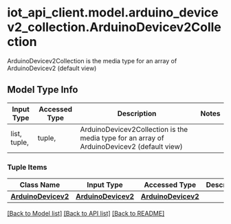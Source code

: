 # iot_api_client.model.arduino_devicev2_collection.ArduinoDevicev2Collection

ArduinoDevicev2Collection is the media type for an array of ArduinoDevicev2 (default view)

## Model Type Info
Input Type | Accessed Type | Description | Notes
------------ | ------------- | ------------- | -------------
list, tuple,  | tuple,  | ArduinoDevicev2Collection is the media type for an array of ArduinoDevicev2 (default view) | 

### Tuple Items
Class Name | Input Type | Accessed Type | Description | Notes
------------- | ------------- | ------------- | ------------- | -------------
[**ArduinoDevicev2**](ArduinoDevicev2.md) | [**ArduinoDevicev2**](ArduinoDevicev2.md) | [**ArduinoDevicev2**](ArduinoDevicev2.md) |  | 

[[Back to Model list]](../../README.md#documentation-for-models) [[Back to API list]](../../README.md#documentation-for-api-endpoints) [[Back to README]](../../README.md)

